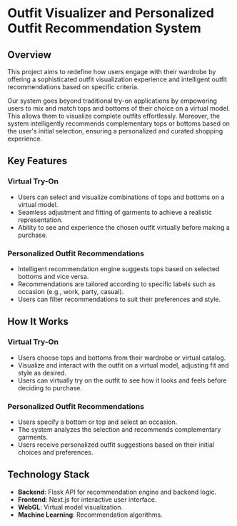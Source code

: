 # Outfit Visualizer and Personalized Outfit Recommendation System

## Overview

This project aims to redefine how users engage with their wardrobe by offering a sophisticated outfit visualization experience and intelligent outfit recommendations based on specific criteria.

Our system goes beyond traditional try-on applications by empowering users to mix and match tops and bottoms of their choice on a virtual model. This allows them to visualize complete outfits effortlessly. Moreover, the system intelligently recommends complementary tops or bottoms based on the user's initial selection, ensuring a personalized and curated shopping experience.

## Key Features

### Virtual Try-On

- Users can select and visualize combinations of tops and bottoms on a virtual model.
- Seamless adjustment and fitting of garments to achieve a realistic representation.
- Ability to see and experience the chosen outfit virtually before making a purchase.

### Personalized Outfit Recommendations

- Intelligent recommendation engine suggests tops based on selected bottoms and vice versa.
- Recommendations are tailored according to specific labels such as occasion (e.g., work, party, casual).
- Users can filter recommendations to suit their preferences and style.

## How It Works

### Virtual Try-On

- Users choose tops and bottoms from their wardrobe or virtual catalog.
- Visualize and interact with the outfit on a virtual model, adjusting fit and style as desired.
- Users can virtually try on the outfit to see how it looks and feels before deciding to purchase.

### Personalized Outfit Recommendations

- Users specify a bottom or top and select an occasion.
- The system analyzes the selection and recommends complementary garments.
- Users receive personalized outfit suggestions based on their initial choices and preferences.

## Technology Stack

- **Backend**: Flask API for recommendation engine and backend logic.
- **Frontend**: Next.js for interactive user interface.
- **WebGL**: Virtual model visualization.
- **Machine Learning**: Recommendation algorithms.

